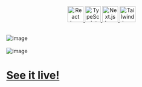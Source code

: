 <div align="center">
<a href="https://react.dev/">
  <img width=42 height=42 src="https://skillicons.dev/icons?i=react" alt="React icon" title="React" />
</a>

<a href="https://www.typescriptlang.org/">
  <img width=42 height=42 src="https://skillicons.dev/icons?i=typescript" alt="TypeScript icon" title="TypeScript" />
</a>

<a href="https://nextjs.org/">
  <img width=42 height=42 src="https://skillicons.dev/icons?i=nextjs" alt="Next.js icon" title="Next.js" />
</a>

<a href="https://tailwindcss.com/">
  <img width=42 height=42 src="https://skillicons.dev/icons?i=tailwind" alt="Tailwind icon" title="Tailwind" />
</a>
</div>
<br/>

![image](https://github.com/ikarofelix/Portfolio/assets/117465215/aa9928d9-f6f1-42d5-9bbe-c559592468e9)
<br/>
<br/>
![image](https://github.com/ikarofelix/Portfolio/assets/117465215/c3d6368b-6eab-49b3-b01d-e7f9063ae874)

# [See it live!](https://ikarofelix.web.app)
